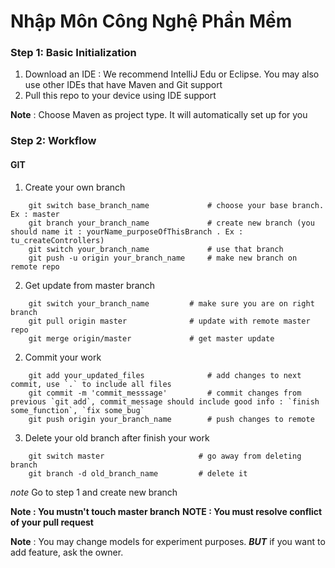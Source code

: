 # Nhập Môn Công Nghệ Phần Mềm 

### Step 1: Basic Initialization

1. Download an IDE : We recommend IntelliJ Edu or Eclipse. You may also use other IDEs that have Maven and Git support
2. Pull this repo to your device using IDE support

**Note** : Choose Maven as project type. It will automatically set up for you

### Step 2: Workflow

#### GIT

1. Create your own branch

```Console
    git switch base_branch_name             # choose your base branch. Ex : master
    git branch your_branch_name             # create new branch (you should name it : yourName_purposeOfThisBranch . Ex : tu_createControllers)
    git switch your_branch_name             # use that branch 
    git push -u origin your_branch_name     # make new branch on remote repo
```

2. Get update from master branch

```Console
    git switch your_branch_name         # make sure you are on right branch 
    git pull origin master              # update with remote master repo
    git merge origin/master             # get master update
```

2. Commit your work

```Console
    git add your_updated_files              # add changes to next commit, use `.` to include all files  
    git commit -m 'commit_messsage'         # commit changes from previous `git add`, commit_message should include good info : `finish some_function`, `fix some_bug`
    git push origin your_branch_name        # push changes to remote
```

3. Delete your old branch after finish your work

```Console
    git switch master                     # go away from deleting branch
    git branch -d old_branch_name         # delete it
```

_note_ Go to step 1 and create new branch

**Note : You mustn't touch master branch**
**NOTE : You must resolve conflict of your pull request**

**Note** : You may change models for experiment purposes. **_BUT_** if you want to add feature, ask the owner.